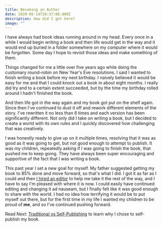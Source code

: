 ```yaml
---
title: Becoming an Author
date: 2020-05-14T20:37:00.000Z
description: How did I get here?
image: ""
---
```

I have always had book ideas running around in my head. Every once in a while I would begin writing a book and then life would get in the way and it would end up buried in a folder somewhere on my computer where it would be forgotten. Some day I hope to revisit those ideas and make something of them.

Things changed for me a little over five years ago while doing the customary round-robin on New Year's Eve resolutions. I said I wanted to finish writing a book before my next birthday. I naively believed it would be easy for me and that I could knock out a book in about eight months. I really did try and to a certain extent succeeded, but by the time my birthday rolled around I hadn't finished the book.

And then life got in the way again and my book got put on the shelf again. Since then I've continued to dust it off and rework different elements of the story. I've rewritten it no less than 6 times and each version has been significantly different. Not only did I take on writing a book, but I decided to create a world with its own rules and I quickly discovered how challenging that was creatively.

I was honestly ready to give up on it multiple times, resolving that it was as good as it was going to get, but not good enough to attempt to publish. It was my children, repeatedly asking if I was going to finish the book, that pushed me to keep going. They have always been super encouraging and supportive of the fact that I was writing a book.

This past year I set a new goal for myself. My father suggested getting my book to 85% done and move forward, so that's what I did. I got it as far as I could and then [I hired an editor](/post/self-publishing-using-an-editor/) to help me take it the rest of the way, and I have to say I'm pleased with where it is now. I could easily have continued editing and changing it ad nauseam, but I finally felt like it was good enough to share with the world. I had no idea how terrifying it would be to put myself out there, but for the first time in my life I wanted my children to be proud of **me**, and so I've continued pushing forward.

Read Next: [Traditional vs Self-Publishing](/post/self-publishing-traditional-vs-self-publishing/) to learn why I chose to self-publish my book.